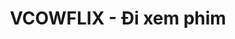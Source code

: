 ---
layout: post
title:  "VCOWFLIX - Đi xem phim"
categories: [dp]
code: VCOWFLIX
src: VCOWFLIX.cpp
---